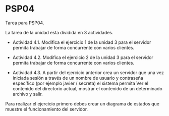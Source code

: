 # PSP04
Tarea para PSP04.

La tarea de la unidad esta dividida en 3 actividades.

* Actividad 4.1. Modifica el ejercicio 1 de la unidad 3 para el servidor permita trabajar de forma concurrente con varios clientes.

* Actividad 4.2. Modifica el ejercicio 2 de la unidad 3 para el servidor permita trabajar de forma concurrente con varios clientes.

* Actividad 4.3. A partir del ejercicio anterior crea un servidor que una vez iniciada sesión a través de un nombre de usuario y contraseña específico (por ejemplo javier / secreta) el sistema permita Ver el contenido del directorio actual, mostrar el contenido de un determinado archivo y salir.

Para realizar el ejercicio primero debes crear un diagrama de estados que muestre el funcionamiento del servidor.
